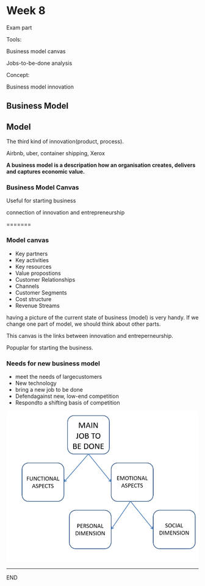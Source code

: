 # Week 8



Exam part

Tools: 

Business model canvas

Jobs-to-be-done analysis

Concept:

Business model innovation






## Business Model


## Model

The third kind of innovation(product, process).

Airbnb, uber, container shipping, Xerox

**A business model is a descripation how an organisation creates, delivers and captures economic value.**





### Business Model Canvas



Useful for starting business

connection of innovation and entrepreneurship

=======
### Model canvas

* Key partners
* Key activities
* Key resources
* Value propostions
* Customer Relationships
* Channels
* Customer Segments
* Cost structure
* Revenue Streams

having a picture of the current state of business (model) is very handy. If we change one part of model, we should think about other parts.

This canvas is the links between innovation and entreperneurship.

Popuplar for starting the business.





### Needs for new business model

* meet the needs of largecustomers
* New technology
* bring a new job to be done
* Defendagainst new, low-end competition
* Respondto a shifting basis of competition 

![week8_1.png](PIC/week8_1.png)







-----

END